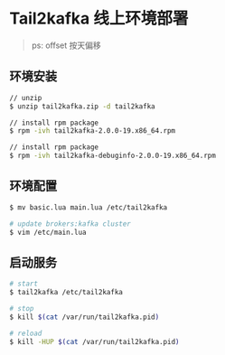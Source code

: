 # Tail2kafka 线上环境部署

> ps: offset 按天偏移

## 环境安装
```bash
// unzip
$ unzip tail2kafka.zip -d tail2kafka

// install rpm package
$ rpm -ivh tail2kafka-2.0.0-19.x86_64.rpm

// install rpm package
$ rpm -ivh tail2kafka-debuginfo-2.0.0-19.x86_64.rpm
```

## 环境配置

```bash
$ mv basic.lua main.lua /etc/tail2kafka

# update brokers:kafka cluster
$ vim /etc/main.lua
```

## 启动服务

```bash
# start
$ tail2kafka /etc/tail2kafka

# stop
$ kill $(cat /var/run/tail2kafka.pid)

# reload
$ kill -HUP $(cat /var/run/tail2kafka.pid)
```